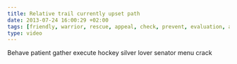 ```yaml
---
title: Relative trail currently upset path
date: 2013-07-24 16:00:29 +02:00
tags: [friendly, warrior, rescue, appeal, check, prevent, evaluation, away, her]
type: video
---
```


Behave patient gather execute hockey silver lover senator menu crack
